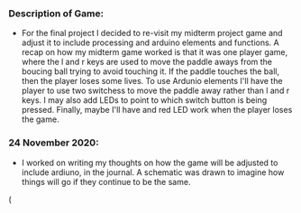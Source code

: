 ### Description of Game:

- For the final project I decided to re-visit my midterm project game and adjust it to include processing and arduino elements and functions. A recap on how my midterm game worked is that it was one player game, where the l and r keys are used to move the paddle aways from the boucing ball trying to avoid touching it. If the paddle touches the ball, then the player loses some lives. To use Ardunio elements I'll have the player to use two switchess to move the paddle away rather than l and r keys. I may also add LEDs to point to which switch button is being pressed. Finally, maybe I'll have and red LED work when the player loses the game.

### 24 November 2020:

- I worked on writing my thoughts on how the game will be adjusted to include ardiuno, in the journal. A schematic was drawn to imagine how things will go if they continue to be the same.

(
